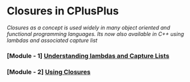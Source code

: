 # Closures in CPlusPlus
*Closures as a concept is used widely in many object oriented and functional programming languages. Its now also available in C++ using lambdas and associated capture list*

### [Module - 1] [Understanding lambdas and Capture Lists](https://github.com/9lean/CPlusPlus_Closures/tree/master/Lambdas%20and%20Capture%20Lists)

### [Module - 2] [Using Closures](https://github.com/9lean/CPlusPlus_Closures/tree/master/Using%20Closures)
